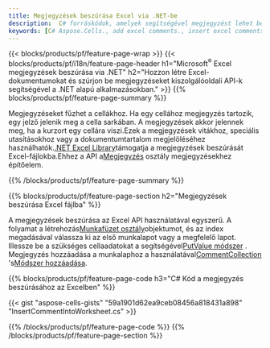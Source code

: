 ```yaml
---
title: Megjegyzések beszúrása Excel via .NET-be
description:  C# forráskódok, amelyek segítségével megjegyzést lehet beszúrni a Microsoft Excel-fájlokba a .NET könyvtár használatával.
keywords: [C# Aspose.Cells., add excel comments., insert excel comments., access excel comments., remove excel comments., delete excel comments., add comments in excel., insert comments in excel., access comments in excel., remove comments in excel., delete comments in excel]
---
```

{{< blocks/products/pf/feature-page-wrap >}}
{{< blocks/products/pf/i18n/feature-page-header h1="Microsoft<sup>&reg;</sup> Excel megjegyzések beszúrása via .NET" h2="Hozzon létre Excel-dokumentumokat és szúrjon be megjegyzéseket kiszolgálóoldali API-k segítségével a .NET alapú alkalmazásokban." >}}
{{% blocks/products/pf/feature-page-summary %}}

 Megjegyzéseket fűzhet a cellákhoz. Ha egy cellához megjegyzés tartozik, egy jelző jelenik meg a cella sarkában. A megjegyzések akkor jelennek meg, ha a kurzort egy cellára viszi.Ezek a megjegyzések vitákhoz, speciális utasításokhoz vagy a dokumentumtartalom megjelöléséhez használhatók.[.NET Excel Library](/cells/hu/net/)támogatja a megjegyzések beszúrását Excel-fájlokba.Ehhez a API a[Megjegyzés](https://reference.aspose.com/cells/net/aspose.cells/comment) osztály megjegyzésekhez építőelem.

{{% /blocks/products/pf/feature-page-summary %}}

{{% blocks/products/pf/feature-page-section h2="Megjegyzések beszúrása Excel fájlba" %}}

 A megjegyzések beszúrása az Excel API használatával egyszerű. A folyamat a létrehozás[Munkafüzet osztály](https://reference.aspose.com/cells/net/aspose.cells/workbook)objektumot, és az index megadásával válassza ki az első munkalapot vagy a megfelelő lapot. Illessze be a szükséges cellaadatokat a segítségével[PutValue módszer](https://reference.aspose.com/cells/net/aspose.cells/cell/methods/putvalue/index) . Megjegyzés hozzáadása a munkalaphoz a használatával[CommentCollection](https://reference.aspose.com/cells/net/aspose.cells/commentcollection) 's[Módszer hozzáadása](https://reference.aspose.com/cells/net/aspose.cells.commentcollection/add/methods/1).

{{% blocks/products/pf/feature-page-code h3="C# Kód a megjegyzés beszúrásához az Excelben" %}}

{{< gist "aspose-cells-gists" "59a1901d62ea9ceb08456a818431a898" "InsertCommentIntoWorksheet.cs" >}}

{{% /blocks/products/pf/feature-page-code %}}
{{% /blocks/products/pf/feature-page-section %}}
